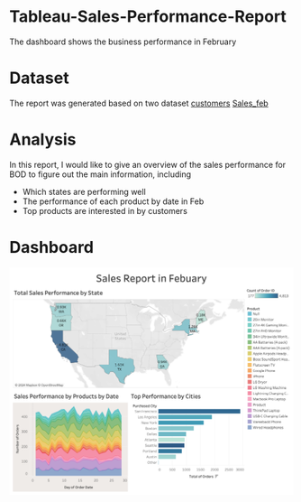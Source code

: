 # Tableau-Sales-Performance-Report
The dashboard shows the business performance in February

# Dataset
The report was generated based on two dataset
[customers](https://github.com/trang-nguyen79/Tableau-Sales-Performance-Report/blob/main/customers2.csv)
[Sales_feb](https://github.com/trang-nguyen79/Tableau-Sales-Performance-Report/blob/main/Sales_February_2019.csv)

# Analysis
In this report, I would like to give an overview of the sales performance for BOD to figure out the main information, including
- Which states are performing well
- The performance of each product by date in Feb
- Top products are interested in by customers

# Dashboard
![Dashboard](https://github.com/trang-nguyen79/Tableau-Sales-Performance-Report/blob/main/Sales%20Report%20Dashboard.png)
